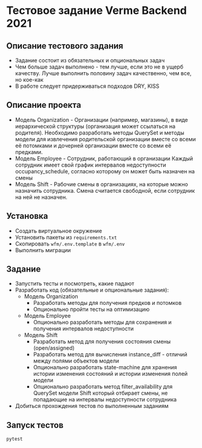 # Тестовое задание Verme Backend 2021

## Описание тестового задания
* Задание состоит из обязательных и опциональных задач
* Чем больше задач выполнено - тем лучше, если это не в ущерб качеству. 
  Лучше выполнить половину задач качественно, чем все, но кое-как
* В работе следует придерживаться подходов DRY, KISS 

## Описание проекта
* Модель Organization - Организации (например, магазины), в виде 
  иерархической структуры (организация может ссылаться на родителя). 
  Необходимо разработать методы QuerySet и методы модели для извлечения
  родительской организации вместе со всеми её потомками и дочерней 
  организации вместе со всеми её предками.
* Модель Employee - Сотрудник, работающий в организации
  Каждый сотрудник имеет свой график интервалов недоступности 
  occupancy_schedule, согласно которому он может быть назначен на смены
* Модель Shift - Рабочие смены в организациях, на которые можно назначить
  сотрудника. Смена считается свободной, если сотрудник на ней не назначен.

## Установка
* Создать виртуальное окружение
* Установить пакеты из `requirements.txt`
* Скопировать `wfm/.env.template` в `wfm/.env`
* Выполнить миграции 

## Задание
* Запустить тесты и посмотреть, какие падают
* Разработать код (обязательные и опциональные задания):
  * Модель Organization
    * Разработать методы для получения предков и потомков
    * Опционально пройти тесты на оптимизацию
  * Модель Employee
    * Опционально разработать методы для сохранения и получения
      интервалов недоступности
  * Модель Shift
    * Разработать метод для получения состояния смены (open/assigned)
    * Разработать метод для вычисления instance_diff - отличий между 
      полями объектов модели
    * Опционально разработать state-machine для хранения истории изменения
      состояний и истории изменения полей модели
    * Опционально разработать метод filter_availability для QuerySet модели Shift
      который отбирает смены, не попадающие на интервалы недоступности сотрудника
* Добиться прохождения тестов по выполненным заданиям

## Запуск тестов
```
pytest
```
